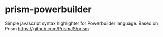 # prism-powerbuilder
Simple javascript syntax highlighter for Powerbuilder language. Based on Prism https://github.com/PrismJS/prism
